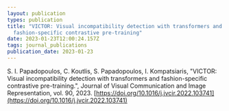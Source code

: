 ```yaml
---
layout: publication
types: publication
title: "VICTOR: Visual incompatibility detection with transformers and
  fashion-specific contrastive pre-training"
date: 2023-01-23T12:00:24.157Z
tags: journal_publications
publication_date: 2023-01-23
---
```

S. I. Papadopoulos, C. Koutlis, S. Papadopoulos, I. Kompatsiaris, "VICTOR: Visual incompatibility detection with transformers and fashion-specific contrastive pre-training.", Journal of Visual Communication and Image Representation, vol. 90, 2023. [https://doi.org/10.1016/j.jvcir.2022.103741](https://doi.org/10.1016/j.jvcir.2022.103741)
